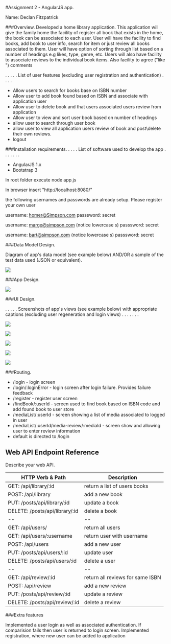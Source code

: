 #Assignment 2 - AngularJS app.

Name: Declan Fitzpatrick

###Overview.
Developed a home library application. This application will give the family home the facility of register all book that exists in the home,
the book can be associated to each user. 
User will have the facility to find books, add book to user info, search for item or just review all books associated to them. 
User will have option of sorting through list based on a number of headings e.g likes, type, genre, etc. 
Users will also have facility to associate reviews to the individual book items. Also facility to agree ("like ") comments


 . . . . . List of user features (excluding user registration and authentication) . . . . 
 
 + Allow users to search for books base on ISBN number 
 + Allow user to add book found based on ISBN and associate with application user
 + Allow user to delete book and that users associated users review from application 
 + Allow user to view and sort user book based on number of headings
 + allow user to search through user book
 + allow user to view all application users review of book and post\delete their own reviews.  
 + logout
 

###Installation requirements.
. . . .  List of software used to develop the app . . . . . . . 
+ AngularJS 1.x
+ Bootstrap 3

In root folder execute node app.js

In browser insert "http://localhost:8080/"

the following usernames and passwords are already setup. Please register your own user

username: homer@Simpson.com
passsword: secret

username: marge@simpson.com (notice lowercase s)
passsword: secret

username: bart@simpson.com (notice lowercase s)
passsword: secret


###Data Model Design.

Diagram of app's data model (see example below) AND/OR a sample of the test data used (JSON or equivalent).

![][image1]



###App Design.


![][image2]

###UI Design.

. . . . . Screenshots of app's views (see example below) with appropriate captions (excluding user regeneration and login views) . . . . . . . 

![][image3]

![][image4]

![][image5]

![][image6]

![][image7]


###Routing.

+ /login - login screen
+ /login/:loginError - login screen after login failure. Provides failure feedback 
+ /register - register user screen
+ /findBook/:userId - screen used to find book based on ISBN code and add found book to user store
+ /mediaList/:userId - screen showing a list of media associated to logged in user  
+ /mediaList/:userId/media-review/:mediaId - screen show and allowing user to enter review information
+ default is directed to /login

## Web API Endpoint Reference

Describe your web API.

| HTTP Verb & Path |  Description |
| -- | -- |
| GET: /api/library/:id |return a list of users books |
| POST: /api/library |add a new book |
| PUT: /posts/api/library/:id | update a book |
| DELETE: /posts/api/library/:id | delete a book |
| -- | -- |
| GET: /api/users/ |return all users |
| GET: /api/users/:username |return user with username |
| POST: /api/users |add a new user |
| PUT: /posts/api/users/:id | update user |
| DELETE: /posts/api/users/:id | delete a user |
| -- | -- |
| GET: /api/review/:id |return all reviews for same ISBN |
| POST: /api/review |add a new review |
| PUT: /posts/api/review/:id | update a review |
| DELETE: /posts/api/review/:id | delete a review |



###Extra features

Implemented a user login as well as associated authentication.  If comparision fails then user is returned to login screen.
Implemented registration, where new user can be added to application

[image1]: ./model.png
[image2]: ./design.png
[image3]: ./screenLogin.png
[image4]: ./screenRegister.png
[image5]: ./screenHome.png
[image6]: ./screenFindBook.png
[image7]: ./screenUserReviews.png
